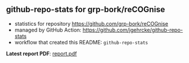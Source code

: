 ## github-repo-stats for grp-bork/reCOGnise

- statistics for repository https://github.com/grp-bork/reCOGnise
- managed by GitHub Action: https://github.com/jgehrcke/github-repo-stats
- workflow that created this README: `github-repo-stats`

**Latest report PDF**: [report.pdf](https://github.com/grp-bork/reCOGnise/raw/github-repo-stats/grp-bork/reCOGnise/latest-report/report.pdf)

